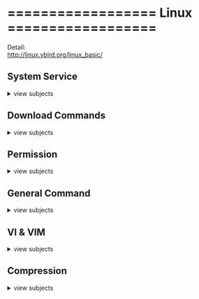 # ==================   Linux   ==================  
Detail:  
http://linux.vbird.org/linux_basic/

## System Service
<details>
<summary>view subjects</summary>

- Connect to the remote server. (ps: Need to provide the public key first.)
```shell
ssh userName@10.1.3.51
```

- Reboot the VM
```shell
sudo reboot
```

- Print out the text.
```shell
echo Hello World
echo -e  # Print compile the special character.
```

- Check CentOs/redhat/ubuntu version
```shell
cat /etc/centos-release
cat /etc/redhat-release
cat /etc/os-release
```

- Check Linux information by 'uname' command.
```shell
# List all info.
uname -a
# List the kernel-release.
uname -r
```

- Mount commands.
```shell
# Show all mount detail
mount
# Mount all devices in /etc/fstab
sudo mount -a
# Umount all devices in /etc/fstab
sudo umount -a
```

- Set up **cron job**
```shell
# Edit the file
crontab -e
# At 00:05 in August will run the test.py job
5 0 * 8 * /use/bin/python3 /home/test.py
# Check the crontab jobs.
crontab -l
```

- Ip tables config.  
`-A`: **append** rule at end  
`-I`: **insert** rule at start  
`-L`: **list** out the rules  
`-p`: **protocol** type  
`-s`: **source** ip  
`-j`: **job** ACCEPT or REJECT  
`-D`: **delete** the rule  
```shell
sudo iptables -A INPUT -j ACCEPT # Accept all input link.
sudo iptables -L INPUT --line-numbers # Show all config with line number.
sudo iptables -A INPUT -p tcp --dport 7001:7005 -s 192.168.1.100 -j ACCEPT # Accept 192.168.1.100 connect with 7001 ~ 7005 port.
sudo iptables -D INPUT 5 # Remove line number 5 ip config.
```

- List all running processes. (ps: `-e` and `ax` are completely equivalent)
```shell
ps aux # Brief info and different layout
ps -ef # Process info, PID, user, usage
```

- Check the details of process by its `PID`.
```shell
ps -p PID -f  # Process Status command.
lsof -p PID   # List Open Files command.
ss -pl | grep PID   # Socket Statistics command.
```

- Run the process in background / foreground (**Kill** when ssh disconnect)
```shell
# First run the run.sh file. `Ctrl + z` to stop it and keep into background.
sh run.sh
# Show all the sh process. "1" will be the process id number.
jobs
[1]+ Stopped sh run.sh
# Run at foreground
fg %1
# Run at background
bg %1
###############################
# Run the script at background.
sh run.sh &
# Run in background with log. (2: stderr, 1: stdout)
sh run.sh > output.log 2>&1 &
```
<img src="https://github.com/D50000/Command-Line-Interface-CheatSheet/blob/master/assets/process_work_flow.png" alt="process work flow" width="550px">  

- Run the command at the background **even disconnect from server**.
```shell
# Run the script at background.
nohup /root/test.sh &
# Run in background with log. (2: stderr, 1: stdout)
nohup /root/test.sh > output.log 2>&1 &
```

- Keep the session alive to run the job when disconnect
```shell
# Need to install other package first
yum install screen
# Use 'screen'
screen
# Keep it alive
# "Ctrl + a" + "d"
```

- Kill the process by it's PID
```shell
# Signal '9' forcefully terminates the process without giving it a chance to clean up.
kill -9 12345
# Signal '15' (default) for a graceful shutdown.
kill 12345
# Gracefully kill all the match process PID.
ps -ef | grep xxx.jar | awk '{print $2}' | xargs kill

# Find and kill the process name
pkill -f myApp.jar
# Avoid miss matching process name
pkill -f myApp.jar || true
```

- **systemctl** commands
```shell
systemctl                            # List out all system detail service
systemctl list-units --type=service  # Show only service info
sudo systemctl start test.service    # Run
sudo systemctl stop test.service     # Stop
sudo systemctl restart test.service  # Rerun
sudo systemctl reload test.service   # Refresh and won't stop
sudo systemctl enable test.service   # Server reboot will auto run
sudo systemctl disable test.service  # Turn off auto run
sudo systemctl status test.service   # Check info
```

- Show the command history
```shell
history
```

- Check the CPU usage
```shell
top
```

- Show the cpu detail
```shell
cat /proc/cpuinfo
```

- Check the disk volume the usage
```shell
df -h
```

- Check the file size
```shell
du -h /tmp.log
```

- Check the memory usage
```shell
free -h
```

- Check the IP services
```shell
ss -tunapls
```

- Check the date time, NTP(Network Time Protocol), RTC(Real-Time Clock) sync detail
```shell
timedatectl status
cat /etc/ntp.conf  # ntp configuration
```

- Firewall check status, add/remove port, restart service.
```shell
firewall-cmd --list-all
firewall-cmd --add-port=[portNumber]/tcp --permanent
firewall-cmd --remove-port=[portNumber]/tcp  --permanent 
firewall-cmd --reload
```
</details>

## Download Commands
<details>
<summary>view subjects</summary>

- Download the package to the directory without install it. (For CentOS)
```shell
sudo yum install --downloadonly --downloaddir=/root/xxx <package_Name>
```

- Download the package and install it. (For Debian OS)
```shell
apt-get install <package_Name>
```

- Directly crawl the data back and save the response.
```shell
curl http://www.google.com > response.html
```

- Download files directly.
```shell
wget http://www.google.com/xxx.tar.gz
```
</details>

## Permission
<details>
<summary>view subjects</summary>

- Change to other user.
```shell
su [userName]
```

- Change owner the file's owner, and file's user group.
```shell
chown root:root /var/log/file
```

- Change user group.
```shell
chgrp groupname testfile.txt
```

- Change mode the file's permission.
```shell
chmod 755 [testfile.txt]
```

- Modify the user's data.
```shell
usermod -l [newName] [oldUserName] # -l means "login name"
usermod -p [password] [username] # -p means "password"
```
</details>

## General Command
<details>
<summary>view subjects</summary>

- Copy the file to other VM
```shell
scp /path/file1 user@192.168.0.1:/path/
```

- Find file name
```shell
find /etc -iname 'KEYWORD'
```

- Locate the file path, usually find in 'ENVIRONMENT_VARIABLE $PATH'.
```shell
which [packageName]
```

- Check the content different between two files.
```shell
diff fileName1 fileName2
```

- Live checking the log file in latest line.
```shell
tail -f fileName
```

-  Show the last 100 lines.
```shell
tail -100 testfileName
```

-  Show the first 50 lines.
```shell
head -50 testfileName
```

-  Replace the X to Y in testfilename.txt (space need to escape ```'\ '```)
```shell
sed -i 's/XXX/YY\ YY/g' testfilename.txt
```

-  Read and parse the file and do the custom command.
```shell
# Split by ':' and print variables "$1 tab $7"
cat /etc/passwd | awk -F ':' '{print $1"\t"$7}'
```
</details>

## VI & VIM
<details>
<summary>view subjects</summary>

- vim/vi file with readonly mode.
```shell
# It will pop up error it modify the file.
vim -R [filename]
```

- Highlight and choose the line
```shell
# Toggle into <visual mode> and press "V" for select whole line, "v" for single word.
<normal mode> V 
# Select whole file content.
<normal mode> gg  # Move to top.
<normal mode> v   # Switch to <visual mode>.
<normal mode> G   # Move to bottom.
<normal mode> y   # Copy select content.
# Vim need to enable the +clipboard, can check with "vim --version"
```

- Copy what you select
```shell
<normal mode> y
```

- Delete what you select
```shell
<normal mode> d
```

- Paste what you select
```shell
<normal mode> p
```

- Undo the command
```shell
<normal mode> u
```

- Show code line.
```shell
<normal mode> :set number
```

- Search keyword
```shell
# "/" for search forward, "?" for search backward.
# n for next match, N for previous.
# For escape character search use /api\/vi
<normal mode> /keyword
```

- Setup hight-light search result
```shell
:set hlsearch  # Enable
:noh           # Disable
```

- Truncate the log file and save as new file.
```shell
# Search the keyword and save it
grep "1111" /tmp/catalina.out.2018-08-20 > 123321.log
# Save log file line number 'x' to 'y'.
100,1000w new_log.log
```
</details>

## Compression
<details>
<summary>view subjects</summary>

- tar / untar
```shell
tar cvf FileName.tar DirName
tar xvf FileName.tar  # untar
tar Jxvf FileName.tar.xz  # untar
```

- zip / unzip
```shell
zip -r file.zip directory_name
unzip file.zip
# unzip into specific path
unzip filename.zip -d /path/to/directory
```

- gzip / gunzip
```shell
gzip FileName
gunzip FileName.gz
# Keep the gz file and gunzip it
gunzip -k FileName.gz
```

- rar / unrar
```shell
rar a FileName.rar DirName
rar e FileName.rar
# Keep the rar file and unzip rar
rar x FileName.rar
```
</details>
